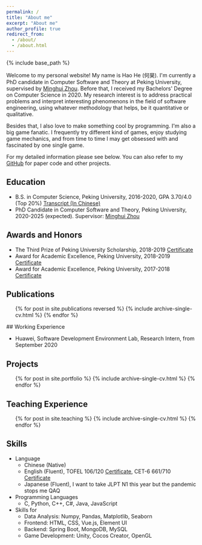 ```yaml
---
permalink: /
title: "About me"
excerpt: "About me"
author_profile: true
redirect_from: 
  - /about/
  - /about.html
---
```


{% include base_path %}

Welcome to my personal website! My name is Hao He (何昊). I'm currently a PhD candidate in Computer Software and Theory at Peking University, supervised by [Minghui Zhou](http://sei.pku.edu.cn/~zhmh/). Before that, I received my Bachelors' Degree on Computer Science in 2020.  My research interest is to address practical problems and interpret interesting phenomenons in the field of software engineering, using whatever methodology that helps, be it quantitative or qualitative. 

Besides that, I also love to make something cool by programming. I'm also a big game fanatic. I frequently try different kind of games, enjoy studying game mechanics, and from time to time I may get obsessed with and fascinated by one single game.

For my detailed information please see below. You can also refer to my [GitHub](https://github.com/hehao98) for paper code and other projects.

## Education

* B.S. in Computer Science, Peking University, 2016-2020, GPA 3.70/4.0 (Top 20%) [Transcript (In Chinese)](https://hehao98.github.io/files/中文成绩单.pdf)
* PhD Candidate in Computer Software and Theory, Peking University, 2020-2025 (expected). Supervisor: [Minghui Zhou](http://sei.pku.edu.cn/~zhmh/)

## Awards and Honors

* The Third Prize of Peking University Scholarship, 2018-2019 [Certificate](https://hehao98.github.io/files/北京大学三等奖学金2018-2019.pdf)
* Award for Academic Excellence, Peking University, 2018-2019 [Certificate](https://hehao98.github.io/files/学习优秀奖2018-2019.pdf)
* Award for Academic Excellence, Peking University, 2017-2018 [Certificate](https://hehao98.github.io/files/学习优秀奖2017-2018.pdf)

## Publications

  <ul>{% for post in site.publications reversed %}
    {% include archive-single-cv.html %}
  {% endfor %}</ul>
## Working Experience

* Huawei, Software Development Environment Lab, Research Intern, from September 2020

## Projects

<ul>{% for post in site.portfolio %}
  {% include archive-single-cv.html %}
{% endfor %}</ul>

## Teaching Experience

  <ul>{% for post in site.teaching %}
    {% include archive-single-cv.html %}
  {% endfor %}</ul>

## Skills

* Language
  * Chinese (Native) 
  * English (Fluent), TOFEL 106/120 [Certificate](https://hehao98.github.io/files/托福成绩单.pdf), CET-6 661/710 [Certificate](https://hehao98.github.io/files/六级成绩单.pdf)
  * Japanese (Fluent), I want to take JLPT N1 this year but the pandemic stops me QAQ
* Programming Languages
  *  C, Python, C++, C#, Java, JavaScript
* Skills for 
  * Data Analysis: Numpy, Pandas, Matplotlib, Seaborn
  * Frontend: HTML, CSS, Vue.js, Element UI
  * Backend: Spring Boot, MongoDB, MySQL
  * Game Development: Unity, Cocos Creator, OpenGL

